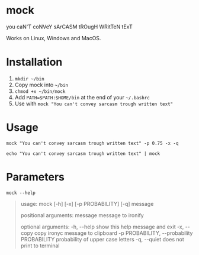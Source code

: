 # mock
you caN'T coNVeY sArCASM tROugH WRitTeN tExT

Works on Linux, Windows and MacOS.

# Installation

1. `mkdir ~/bin`
2. Copy mock into `~/bin`
3. `chmod +x ~/bin/mock`
4. Add `PATH=$PATH:$HOME/bin` at the end of your `~/.bashrc`
5. Use with `mock "You can't convey sarcasm trough written text"`

# Usage
`mock "You can't convey sarcasm trough written text" -p 0.75 -x -q`

`echo "You can't convey sarcasm trough written text" | mock`

# Parameters
`mock --help`
>usage: mock [-h] [-x] [-p PROBABILITY] [-q] message
>
>positional arguments:
>  message               message to ironify
>
>optional arguments:
>  -h, --help            show this help message and exit
>  -x, --copy            copy ironyc message to clipboard
>  -p PROBABILITY, --probability PROBABILITY
>                        probability of upper case letters
>  -q, --quiet           does not print to terminal
